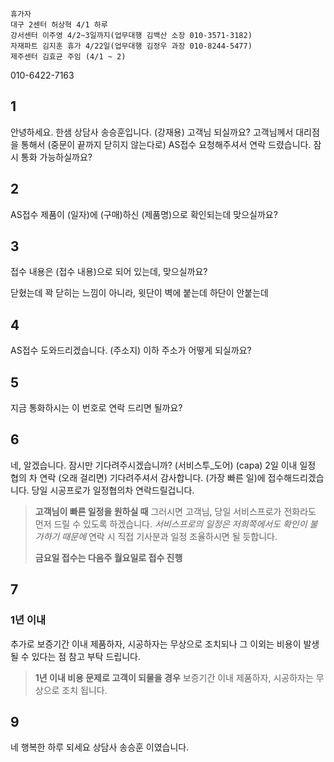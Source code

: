 ```
휴가자
대구 2센터 허상혁 4/1 하루
강서센터 이주영 4/2~3일까지(업무대행 김백산 소장 010-3571-3182)
자재파트 김지훈 휴가 4/22일(업무대행 김정우 과장 010-8244-5477)
제주센터 김효균 주임 (4/1 ~ 2)
```

010-6422-7163
## 1
안녕하세요. 한샘 상담사 송승훈입니다. (강재용) 고객님 되실까요?
고객님께서 대리점을 통해서 (중문이 끝까지 닫히지 않는다로) AS접수 요청해주셔서 연락 드렸습니다.
잠시 통화 가능하실까요?
## 2
AS접수 제품이 (일자)에 (구매)하신 (제품명)으로 확인되는데 맞으실까요?
## 3
접수 내용은 (접수 내용)으로 되어 있는데, 맞으실까요?

닫혔는데 꽉 닫히는 느낌이 아니라, 윗단이 벽에 붙는데 하단이 안붙는데
## 4
AS접수 도와드리겠습니다. 
(주소지) 이하 주소가 어떻게 되실까요?
## 5
지금 통화하시는 이 번호로 연락 드리면 될까요?
## 6
네, 알겠습니다. 잠시만 기다려주시겠습니까?
(서비스투_도어)
(capa) 2일 이내 일정 협의 차 연락
(오래 걸리면) 기다려주셔서 감사합니다. 
(가장 빠른 일)에 접수해드리겠습니다. 당일 시공프로가 일정협의차 연락드릴겁니다.
> **고객님이 빠른 일정을 원하실 때**
> 그러시면 고객님, 당일 서비스프로가 전화라도 먼저 드릴 수 있도록 하겠습니다. *서비스프로의 일정은 저희쪽에서도 확인이 불가하기 때문에*
> 연락 시 직접 기사분과 일정 조율하시면 될 듯합니다.
> 
> **금요일 접수는 다음주 월요일로 접수 진행**
## 7
### 1년 이내
추가로 보증기간 이내 제품하자, 시공하자는 무상으로 조치되나 그 이외는 비용이 발생 될 수 있다는 점 참고 부탁 드립니다.
> **1년 이내 비용 문제로 고객이 되물을 경우**
> 보증기간 이내 제품하자, 시공하자는 무상으로 조치 됩니다.


## 9
네 행복한 하루 되세요 상담사 송승훈 이였습니다.